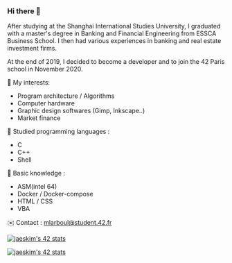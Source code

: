 ### Hi there 👋

After studying at the Shanghai International Studies University, I graduated with a master's degree in Banking and Financial Engineering from ESSCA Business School.
I then had various experiences in banking and real estate investment firms.

At the end of 2019, I decided to become a developer and to join the 42 Paris school in November 2020.

🧐 My interests: 
- Program architecture / Algorithms
- Computer hardware
- Graphic design softwares (Gimp, Inkscape..)
- Market finance

🧠 Studied programming languages : 
- C
- C++
- Shell

🌱 Basic knowledge :
- ASM(intel 64)
- Docker / Docker-compose
- HTML / CSS
- VBA

✉️ Contact :
mlarboul@student.42.fr

[![jaeskim's 42 stats](https://badge42.herokuapp.com/api/stats/mlarboul?privacyEmail=true&privacyName=true)](https://github.com/UnDesSix)

[![jaeskim's 42 stats](https://badge42.herokuapp.com/api/stats/mlarboul?cursus=C%20Piscine&privacyEmail=true&privacyName=true)](https://github.com/UnDesSix)
